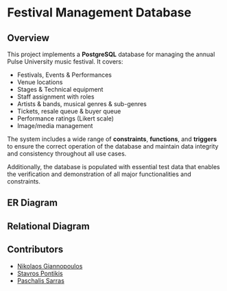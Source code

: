 # Festival Management Database

## Overview
This project implements a **PostgreSQL** database for managing the annual Pulse University music festival. It covers:

- Festivals, Events & Performances
- Venue locations 
- Stages & Technical equipment
- Staff assignment with roles
- Artists & bands, musical genres & sub-genres
- Tickets, resale queue & buyer queue  
- Performance ratings (Likert scale)  
- Image/media management

The system includes a wide range of **constraints**, **functions**, and **triggers** to ensure the correct operation of the database and maintain data integrity and consistency throughout all use cases.

Additionally, the database is populated with essential test data that enables the verification and demonstration of all major functionalities and constraints.

## ER Diagram

## Relational Diagram

## Contributors
- [Nikolaos Giannopoulos](https://github.com/giannopn)
- [Stavros Pontikis](https://github.com/stavrospod)
- [Paschalis Sarras](https://github.com/ntua-el21642)
